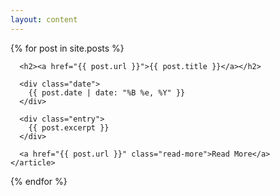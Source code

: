 ```yaml
---
layout: content
---
```


<div class="posts">
  {% for post in site.posts %}
    <article class="post">

      <h2><a href="{{ post.url }}">{{ post.title }}</a></h2>

      <div class="date">
        {{ post.date | date: "%B %e, %Y" }}
      </div>

      <div class="entry">
        {{ post.excerpt }}
      </div>

      <a href="{{ post.url }}" class="read-more">Read More</a>
    </article>
  {% endfor %}
</div>
